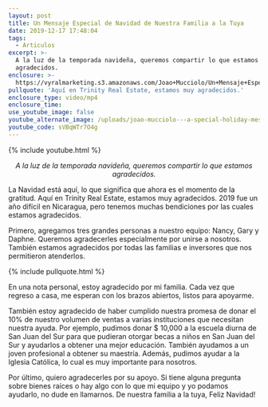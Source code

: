 ```yaml
---
layout: post
title: Un Mensaje Especial de Navidad de Nuestra Familia a la Tuya
date: 2019-12-17 17:48:04
tags:
  - Articulos
excerpt: >-
  A la luz de la temporada navideña, queremos compartir lo que estamos
  agradecidos.
enclosure: >-
  https://vyralmarketing.s3.amazonaws.com/Joao+Mucciolo/Un+Mensaje+Especial+de+Navidad+de+Nuestra+Familia+a+la+Tuya.mp4
pullquote: 'Aquí en Trinity Real Estate, estamos muy agradecidos.'
enclosure_type: video/mp4
enclosure_time:
use_youtube_image: false
youtube_alternate_image: /uploads/joao-mucciolo---a-special-holiday-message-youtube.jpg
youtube_code: sVBqWTr7O4g
---
```


{% include youtube.html %}

<p style="text-align:center;"><em>A la luz de la temporada navide&ntilde;a, queremos compartir lo que estamos agradecidos.</em></p>

La Navidad est&aacute; aqu&iacute;, lo que significa que ahora es el momento de la gratitud. Aqu&iacute; en Trinity Real Estate, estamos muy agradecidos. 2019 fue un a&ntilde;o dif&iacute;cil en Nicaragua, pero tenemos muchas bendiciones por las cuales estamos agradecidos.

Primero, agregamos tres grandes personas a nuestro equipo: Nancy, Gary y Daphne. Queremos agradecerles especialmente por unirse a nosotros. Tambi&eacute;n estamos agradecidos por todas las familias e inversores que nos permitieron atenderlos.

{% include pullquote.html %}

En una nota personal, estoy agradecido por mi familia. Cada vez que regreso a casa, me esperan con los brazos abiertos, listos para apoyarme.

Tambi&eacute;n estoy agradecido de haber cumplido nuestra promesa de donar el 10% de nuestro volumen de ventas a varias instituciones que necesitan nuestra ayuda. Por ejemplo, pudimos donar $ 10,000 a la escuela diurna de San Juan del Sur para que pudieran otorgar becas a ni&ntilde;os en San Juan del Sur y ayudarlos a obtener una mejor educaci&oacute;n. Tambi&eacute;n ayudamos a un joven profesional a obtener su maestr&iacute;a. Adem&aacute;s, pudimos ayudar a la Iglesia Cat&oacute;lica, lo cual es muy importante para nosotros.

Por &uacute;ltimo, quiero agradecerles por su apoyo. Si tiene alguna pregunta sobre bienes ra&iacute;ces o hay algo con lo que mi equipo y yo podamos ayudarlo, no dude en llamarnos. De nuestra familia a la tuya, Feliz Navidad\!